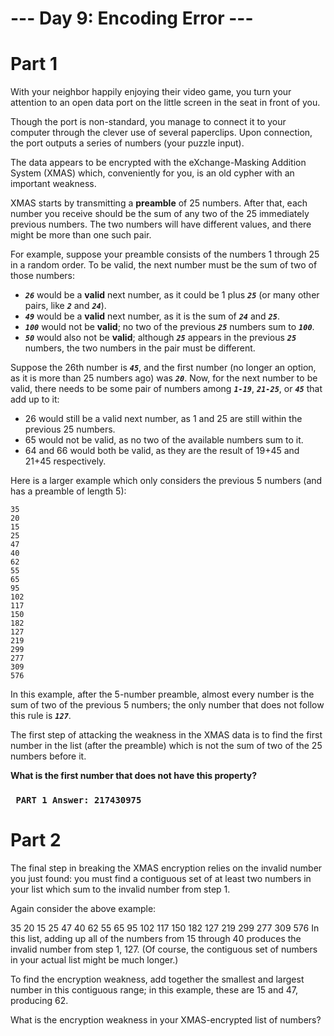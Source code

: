<h1>--- Day 9: Encoding Error ---</h1>

# Part 1
With your neighbor happily enjoying their video game, you turn your attention to an open data port on the little screen in the seat in front of you.

Though the port is non-standard, you manage to connect it to your computer through the clever use of several paperclips. Upon connection, the port outputs a series of numbers (your puzzle input).

The data appears to be encrypted with the eXchange-Masking Addition System (XMAS) which, conveniently for you, is an old cypher with an important weakness.

XMAS starts by transmitting a **preamble** of 25 numbers. After that, each number you receive should be the sum of any two of the 25 immediately previous numbers. The two numbers will have different values, and there might be more than one such pair.

For example, suppose your preamble consists of the numbers 1 through 25 in a random order. To be valid, the next number must be the sum of two of those numbers:

-  <code>_**26**_</code> would be a **valid** next number, as it could be 1 plus <code>_**25**_</code> (or many other pairs, like <code>_**2**_</code> and <code>_**24**_</code>).
- <code>_**49**_</code> would be a **valid** next number, as it is the sum of <code>_**24**_</code> and <code>_**25**_</code>.
- <code>_**100**_</code> would not be **valid**; no two of the previous <code>_**25**_</code> numbers sum to <code>_**100**_</code>.
- <code>_**50**_</code> would also not be **valid**; although <code>_**25**_</code> appears in the previous <code>_**25**_</code> numbers, the two numbers in the pair must be different.



Suppose the 26th number is <code>_**45**_</code>, and the first number (no longer an option, as it is more than 25 numbers ago) was <code>_**20**_</code>. Now, for the next number to be valid, there needs to be some pair of numbers among <code>_**1-19**_</code>, <code>_**21-25**_</code>, or <code>_**45**_</code> that add up to it:

- 26 would still be a valid next number, as 1 and 25 are still within the previous 25 numbers.
- 65 would not be valid, as no two of the available numbers sum to it.
- 64 and 66 would both be valid, as they are the result of 19+45 and 21+45 respectively.

Here is a larger example which only considers the previous 5 numbers (and has a preamble of length 5):

    35 
    20
    15
    25
    47
    40
    62
    55
    65
    95
    102
    117
    150
    182
    127
    219
    299
    277
    309
    576

In this example, after the 5-number preamble, almost every number is the sum of two of the previous 5 numbers; the only number that does not follow this rule is <code>_**127**_</code>.

The first step of attacking the weakness in the XMAS data is to find the first number in the list (after the preamble) which is not the sum of two of the 25 numbers before it. 

**What is the first number that does not have this property?**

<code><h3> **PART 1 Answer: 217430975** </h3></code>

# Part 2

The final step in breaking the XMAS encryption relies on the invalid number you just found: you must find a contiguous set of at least two numbers in your list which sum to the invalid number from step 1.

Again consider the above example:

35
20
15
25
47
40
62
55
65
95
102
117
150
182
127
219
299
277
309
576
In this list, adding up all of the numbers from 15 through 40 produces the invalid number from step 1, 127. (Of course, the contiguous set of numbers in your actual list might be much longer.)

To find the encryption weakness, add together the smallest and largest number in this contiguous range; in this example, these are 15 and 47, producing 62.

What is the encryption weakness in your XMAS-encrypted list of numbers?